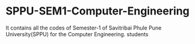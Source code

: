 # SPPU-SEM1-Computer-Engineering
It contains all the codes of Semester-1 of Savitribai Phule Pune University(SPPU) for the Computer Engineering. students
